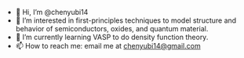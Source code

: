 - 👋 Hi, I’m @chenyubi14
- 👀 I’m interested in first-principles techniques to model structure and behavior of semiconductors, oxides, and quantum material.
- 🌱 I’m currently learning VASP to do density function theory.
- 📫 How to reach me: email me at chenyubi14@gmail.com

<!---
chenyubi14/chenyubi14 is a ✨ special ✨ repository because its `README.md` (this file) appears on your GitHub profile.
You can click the Preview link to take a look at your changes.
--->
